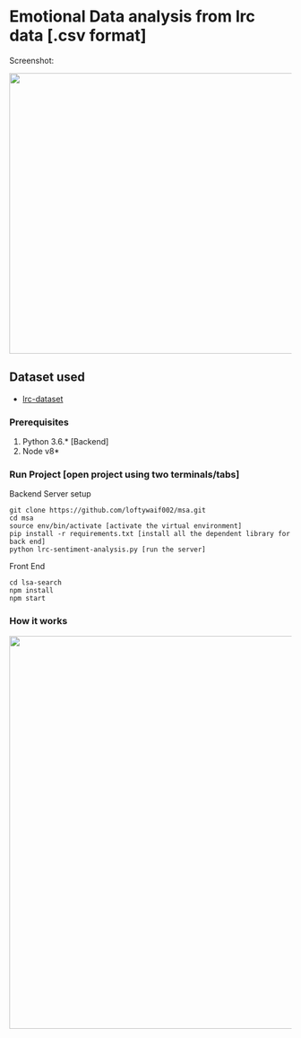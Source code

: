 # Emotional Data analysis from lrc data [.csv format]

Screenshot: <br />

<img src="https://cdn.pbrd.co/images/HS5oZd9.png" width=700 height=500>

## Dataset used

* [lrc-dataset](https://docs.google.com/spreadsheets/d/1qZ4DzdDQO8WjM5irCyhTuZ3RtoRQa80jJXQ_9WqpTfE/edit#gid=0)

### Prerequisites

1. Python 3.6.* [Backend]
2. Node v8* 


### Run Project [open project using two terminals/tabs]

Backend Server setup
```
git clone https://github.com/loftywaif002/msa.git
cd msa
source env/bin/activate [activate the virtual environment]
pip install -r requirements.txt [install all the dependent library for back end]
python lrc-sentiment-analysis.py [run the server]
```

Front End

```
cd lsa-search
npm install
npm start
```

### How it works

<img src="https://cdn.pbrd.co/images/HS5wzR0.png" width=700 height=700>